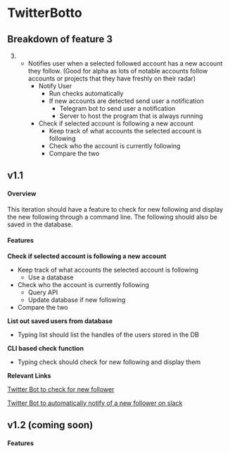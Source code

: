 # TwitterBotto

## Breakdown of feature 3

3. * Notifies user when a selected followed account has a new account they follow. (Good for alpha as lots of notable accounts follow accounts or projects that they have freshly on their radar)
     * Notify User
       * Run checks automatically
       * If new accounts are detected send user a notification
         * Telegram bot to send user a notification
         * Server to host the program that is always running
     * Check if selected account is following a new account
       * Keep track of what accounts the selected account is following
       * Check who the account is currently following
       * Compare the two

## v1.1

#### Overview

This iteration should have a feature to check for new following and display the new following through a command line. The following should also be saved in the database.

#### Features

**Check if selected account is following a new account**

* Keep track of what accounts the selected account is following
  * Use a database
* Check who the account is currently following
  * Query API
  * Update database if new following
* Compare the two

**List out saved users from database**

* Typing list should list the handles of the users stored in the DB

**CLI based check function**

* Typing check should check for new following and display them

**Relevant Links**

[Twitter Bot to check for new follower](https://gist.github.com/0a6e92911c206bb72232)

[Twitter Bot to automatically notify of a new follower on slack](https://gist.github.com/raspberrycoulis/f8e2b648479aa779074d1baccb235a35)

## v1.2 (coming soon)

#### Features



